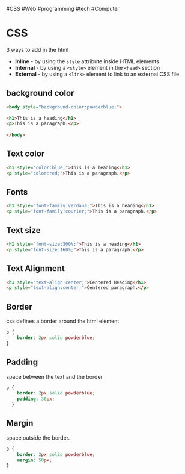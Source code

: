 #CSS #Web #programming #tech #Computer 

# CSS
3 ways to add in the html
-   **Inline** - by using the `style` attribute inside HTML elements
-   **Internal** - by using a `<style>` element in the `<head>` section
-   **External** - by using a `<link>` element to link to an external CSS file

## background color
```Html
<body style="background-color:powderblue;">  
  
<h1>This is a heading</h1>  
<p>This is a paragraph.</p>  
  
</body>
```

## Text color
```html
<h1 style="color:blue;">This is a heading</h1>  
<p style="color:red;">This is a paragraph.</p>
```

## Fonts
```html
<h1 style="font-family:verdana;">This is a heading</h1>  
<p style="font-family:courier;">This is a paragraph.</p>
```

## Text size
```html
<h1 style="font-size:300%;">This is a heading</h1>  
<p style="font-size:160%;">This is a paragraph.</p>
```
## Text Alignment
```html
<h1 style="text-align:center;">Centered Heading</h1>  
<p style="text-align:center;">Centered paragraph.</p>
```

##  Border
css defines a border around the html element
```css
p {  
	border: 2px solid powderblue;
}
```

##  Padding
space between the text and the border

```css
p {  
	border: 2px solid powderblue;  
	padding: 30px;
  }
```

##  Margin
  
space outside the border.

```css
p {  
	border: 2px solid powderblue;  
	margin: 50px;
}
```